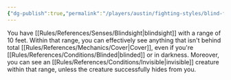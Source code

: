 ```yaml
---
{"dg-publish":true,"permalink":"/players/austin/fighting-styles/blind-fighting/"}
---
```


You have [[Rules/References/Senses/Blindsight\|blindsight]] with a range of 10 feet. Within that range, you can effectively see anything that isn't behind total [[Rules/References/Mechanics/Cover\|Cover]], even if you're [[Rules/References/Conditions/Blinded\|blinded]] or in darkness. Moreover, you can see an [[Rules/References/Conditions/Invisible\|invisible]] creature within that range, unless the creature successfully hides from you.